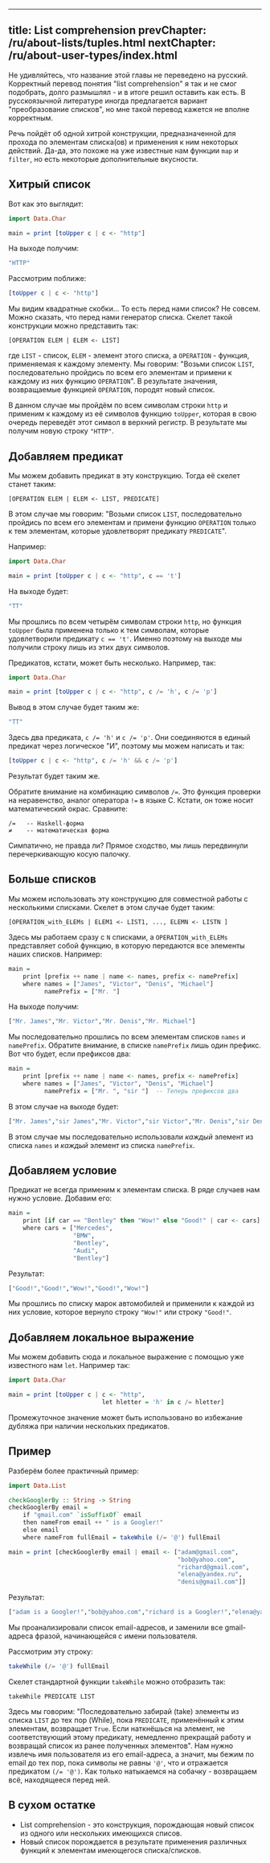 ----
title: List comprehension
prevChapter: /ru/about-lists/tuples.html
nextChapter: /ru/about-user-types/index.html
----

Не удивляйтесь, что название этой главы не переведено на русский. Корректный перевод понятия "list comprehension" я так и не смог подобрать, долго размышлял - и в итоге решил оставить как есть. В русскоязычной литературе иногда предлагается вариант "преобразование списков", но мне такой перевод кажется не вполне корректным.

Речь пойдёт об одной хитрой конструкции, предназначенной для прохода по элементам списка(ов) и применения к ним некоторых действий. Да-да, это похоже на уже известные нам функции `map` и `filter`, но есть некоторые дополнительные вкусности.

## Хитрый список

Вот как это выглядит:

```haskell
import Data.Char 

main = print [toUpper c | c <- "http"]
```

На выходе получим:

```bash
"HTTP"
```

Рассмотрим поближе:

```haskell
[toUpper c | c <- "http"]
```

Мы видим квадратные скобки... То есть перед нами список? Не совсем. Можно сказать, что перед нами генератор списка. Скелет такой конструкции можно представить так:

    [OPERATION ELEM | ELEM <- LIST] 

где `LIST` - список, `ELEM` - элемент этого списка, а `OPERATION` - функция, применяемая к каждому элементу. Мы говорим: "Возьми список `LIST`, последовательно пройдись по всем его элементам и примени к каждому из них функцию `OPERATION`". В результате значения, возвращаемые функцией `OPERATION`, породят новый список.

В данном случае мы пройдём по всем символам строки `http` и применим к каждому из её символов функцию `toUpper`, которая в свою очередь переведёт этот символ в верхний регистр. В результате мы получим новую строку `"HTTP"`.

## Добавляем предикат

Мы можем добавить предикат в эту конструкцию. Тогда её скелет станет таким:

    [OPERATION ELEM | ELEM <- LIST, PREDICATE]

В этом случае мы говорим: "Возьми список `LIST`, последовательно пройдись по всем его элементам и примени функцию `OPERATION` только к тем элементам, которые удовлетворят предикату `PREDICATE`".

Например:

```haskell
import Data.Char

main = print [toUpper c | c <- "http", c == 't']
```

На выходе будет:

```bash
"TT"
```

Мы прошлись по всем четырём символам строки `http`, но функция `toUpper` была применена только к тем символам, которые удовлетворили предикату `c == 't'`. Именно поэтому на выходе мы получили строку лишь из этих двух символов.

Предикатов, кстати, может быть несколько. Например, так:

```haskell
import Data.Char

main = print [toUpper c | c <- "http", c /= 'h', c /= 'p']
```

Вывод в этом случае будет таким же:
 
```bash
"TT"
```

Здесь два предиката, `c /= 'h'` и `c /= 'p'`. Они соединяются в единый предикат через логическое "И", поэтому мы можем написать и так:

```haskell
[toUpper c | c <- "http", c /= 'h' && c /= 'p']
```

Результат будет таким же.

Обратите внимание на комбинацию символов `/=`. Это функция проверки на неравенство, аналог оператора `!=` в языке C. Кстати, он тоже носит математический окрас. Сравните:

    /=   -- Haskell-форма
    ≠    -- математическая форма

Симпатично, не правда ли? Прямое сходство, мы лишь передвинули перечеркивающую косую палочку.

## Больше списков

Мы можем использовать эту конструкцию для совместной работы с несколькими списками. Скелет в этом случае будет таким:

    [OPERATION_with_ELEMs | ELEM1 <- LIST1, ..., ELEMN <- LISTN ] 

Здесь мы работаем сразу с `N` списками, а `OPERATION_with_ELEMs` представляет собой функцию, в которую передаются все элементы наших списков. Например:

```haskell
main =
    print [prefix ++ name | name <- names, prefix <- namePrefix]
    where names = ["James", "Victor", "Denis", "Michael"]
          namePrefix = ["Mr. "]
```

На выходе получим:

```bash
["Mr. James","Mr. Victor","Mr. Denis","Mr. Michael"]
```

Мы последовательно прошлись по всем элементам списков `names` и `namePrefix`. Обратите внимание, в списке `namePrefix` лишь один префикс. Вот что будет, если префиксов два:

```haskell
main =
    print [prefix ++ name | name <- names, prefix <- namePrefix]
    where names = ["James", "Victor", "Denis", "Michael"]
          namePrefix = ["Mr. ", "sir "]  -- Теперь префиксов два
```

В этом случае на выходе будет:

```bash
["Mr. James","sir James","Mr. Victor","sir Victor","Mr. Denis","sir Denis","Mr. Michael","sir Michael"]
```

В этом случае мы последовательно использовали _каждый_ элемент из списка `names` и _каждый_ элемент из списка `namePrefix`.

## Добавляем условие

Предикат не всегда применим к элементам списка. В ряде случаев нам нужно условие. Добавим его:

```haskell
main =
    print [if car == "Bentley" then "Wow!" else "Good!" | car <- cars]
    where cars = ["Mercedes",
                  "BMW",
                  "Bentley",
                  "Audi",
                  "Bentley"]
```

Результат:

```bash
["Good!","Good!","Wow!","Good!","Wow!"]
```

Мы прошлись по списку марок автомобилей и применили к каждой из них условие, которое вернуло строку `"Wow!"` или строку `"Good!"`.

## Добавляем локальное выражение

Мы можем добавить сюда и локальное выражение с помощью уже известного нам `let`. Например так:

```haskell
import Data.Char

main = print [toUpper c | c <- "http",
                          let hletter = 'h' in c /= hletter]
```

Промежуточное значение может быть использовано во избежание дубляжа при наличии нескольких предикатов.

## Пример

Разберём более практичный пример:

```haskell
import Data.List

checkGooglerBy :: String -> String
checkGooglerBy email =
    if "gmail.com" `isSuffixOf` email
    then nameFrom email ++ " is a Googler!"
    else email
    where nameFrom fullEmail = takeWhile (/= '@') fullEmail

main = print [checkGooglerBy email | email <- ["adam@gmail.com",
                                               "bob@yahoo.com",
                                               "richard@gmail.com",
                                               "elena@yandex.ru",
                                               "denis@gmail.com"]]
```

Результат:

```haskell
["adam is a Googler!","bob@yahoo.com","richard is a Googler!","elena@yandex.ru","denis is a Googler!"]
```

Мы проанализировали список email-адресов, и заменили все gmail-адреса фразой, начинающейся с имени пользователя.

Рассмотрим эту строку:

```haskell
takeWhile (/= '@') fullEmail
```

Скелет стандартной функции `takeWhile` можно отобразить так:

    takeWhile PREDICATE LIST 

Здесь мы говорим: "Последовательно забирай (take) элементы из списка `LIST` до тех пор (While), пока `PREDICATE`, применённый к этим элементам, возвращает `True`. Если наткнёшься на элемент, не соответствующий этому предикату, немедленно прекращай работу и возвращай список из ранее полученных элементов". Нам нужно извлечь имя пользователя из его email-адреса, а значит, мы бежим по email до тех пор, пока символы не равны `'@'`, что и отражается предикатом `(/= '@')`. Как только натыкаемся на собачку - возвращаем всё, находящееся перед ней.

## В сухом остатке

* List comprehension - это конструкция, порождающая новый список из одного или нескольких имеющихся списов.
* Новый список порождается в результате применения различных функций к элементам имеющегося списка/списков.

